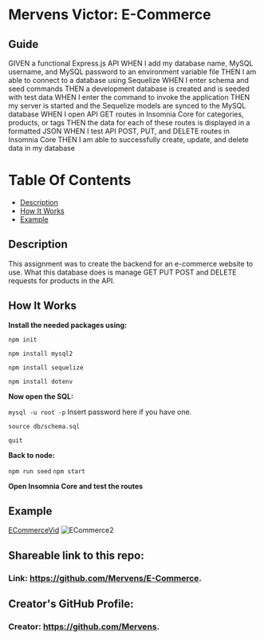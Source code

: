 # Mervens Victor: E-Commerce

## Guide
GIVEN a functional Express.js API
WHEN I add my database name, MySQL username, and MySQL password to an environment variable file
THEN I am able to connect to a database using Sequelize
WHEN I enter schema and seed commands
THEN a development database is created and is seeded with test data
WHEN I enter the command to invoke the application
THEN my server is started and the Sequelize models are synced to the MySQL database
WHEN I open API GET routes in Insomnia Core for categories, products, or tags
THEN the data for each of these routes is displayed in a formatted JSON
WHEN I test API POST, PUT, and DELETE routes in Insomnia Core
THEN I am able to successfully create, update, and delete data in my database

# Table Of Contents
- [Description](#description)
- [How It Works](#how-it-works)
- [Example](#example)

## Description  
This assignment was to create the backend for an e-commerce website to use. What this database does is manage GET PUT POST and DELETE requests for products in the API.

## How It Works  

**Install the needed packages using:**

`npm init`

`npm install mysql2`


`npm install sequelize`

`npm install dotenv`


**Now open the SQL:**

`mysql -u root -p` Insert password here if you have one.

`source db/schema.sql`

`quit`

**Back to node:**

`npm run seed`
`npm start`

**Open Insomnia Core and test the routes**
## Example
[ECommerceVid](https://watch.screencastify.com/v/Hsdx6n7PeP7b1tjR6NCN)
![ECommerce2](https://user-images.githubusercontent.com/82620500/136679773-4c5acfd8-c67a-4bc5-8c5b-452ed69be078.png)

## Shareable link to this repo:  

### Link: **https://github.com/Mervens/E-Commerce.**  

## Creator's GitHub Profile:  

### Creator: **https://github.com/Mervens.**

